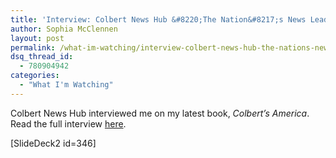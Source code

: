 ```yaml
---
title: 'Interview: Colbert News Hub &#8220;The Nation&#8217;s News Leader&#8221;'
author: Sophia McClennen
layout: post
permalink: /what-im-watching/interview-colbert-news-hub-the-nations-news-leader/
dsq_thread_id:
  - 780904942
categories:
  - "What I'm Watching"
---
```

Colbert News Hub interviewed me on my latest book, *Colbert&#8217;s America*. Read the full interview [here][1].

[SlideDeck2 id=346]

 [1]: http://www.colbertnewshub.com/2012/06/01/exclusive-interview-sophia-mcclennen-author-colberts-america-satire-democracy/ "Colbert News Hub interview"